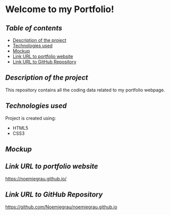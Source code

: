 # **Welcome to my Portfolio!**

## **_Table of contents_**
* [Description of the project](#description-of-the-project)
* [Technologies used](#technologies-used)
* [Mockup](#mockup)
* [Link URL to portfolio website](#link-URL-to-portfolio-website)
* [Link URL to GitHub Repository](#link-URL-to-GitHub-Repository)


## **_Description of the project_**
This repository contains all the coding data related to my portfolio webpage.

## **_Technologies used_**
Project is created using:
* HTML5
* CSS3

## **_Mockup_**
 

## **_Link URL to portfolio website_**
https://noemiegrau.github.io/


## **_Link URL to GitHub Repository_**
https://github.com/Noemiegrau/noemiegrau.github.io